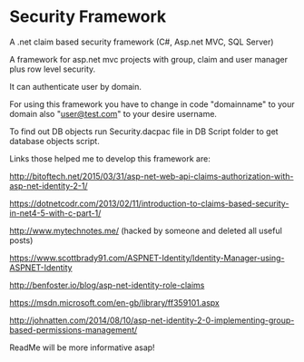 # Security Framework
A .net claim based security framework (C#, Asp.net MVC, SQL Server)

A framework for asp.net mvc projects with group, claim and user manager plus row level security.

It can authenticate user by domain.   

For using this framework you have to change in code "domainname" to your domain also "user@test.com" to your desire username.

To find out DB objects run Security.dacpac file in DB Script folder to get database objects script.

Links those helped me to develop this framework are:

http://bitoftech.net/2015/03/31/asp-net-web-api-claims-authorization-with-asp-net-identity-2-1/

https://dotnetcodr.com/2013/02/11/introduction-to-claims-based-security-in-net4-5-with-c-part-1/

http://www.mytechnotes.me/ (hacked by someone and deleted all useful posts)

https://www.scottbrady91.com/ASPNET-Identity/Identity-Manager-using-ASPNET-Identity

http://benfoster.io/blog/asp-net-identity-role-claims

https://msdn.microsoft.com/en-gb/library/ff359101.aspx

http://johnatten.com/2014/08/10/asp-net-identity-2-0-implementing-group-based-permissions-management/

ReadMe will be more informative asap!
